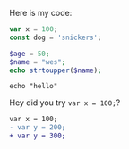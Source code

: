 Here is my code:
```js
var x = 100;
const dog = 'snickers';
```

```php
$age = 50;
$name = "wes";
echo strtoupper($name);
```


```
echo "hello"
```

Hey did you try `var x = 100;`?

```diff
var x = 100;
- var y = 200;
+ var y = 300;
```